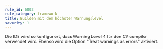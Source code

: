 ```yaml
---
rule_id: 6002
rule_category: framework
title: Builden mit dem höchsten Warnungslevel
severity: 1
---
```

Die IDE wird so konfiguriert, dass Warning Level 4 für den C# compiler verwendet wird.
Ebenso wird die Option "Treat warnings as errors" aktiviert.